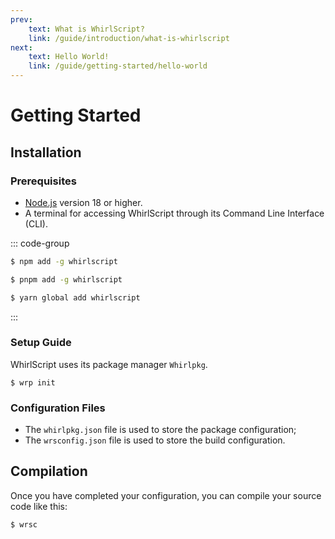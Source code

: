 ```yaml
---
prev:
    text: What is WhirlScript?
    link: /guide/introduction/what-is-whirlscript
next:
    text: Hello World!
    link: /guide/getting-started/hello-world
---
```

# Getting Started

## Installation

### Prerequisites

- [Node.js](https://nodejs.org/) version 18 or higher.
- A terminal for accessing WhirlScript through its Command Line Interface (CLI).

::: code-group

```sh [npm]
$ npm add -g whirlscript
```

```sh [pnpm]
$ pnpm add -g whirlscript
```

```sh [yarn]
$ yarn global add whirlscript
```

:::

### Setup Guide

WhirlScript uses its package manager `Whirlpkg`.

```shell
$ wrp init
```

### Configuration Files

- The `whirlpkg.json` file is used to store the package configuration;
- The `wrsconfig.json` file is used to store the build configuration.

## Compilation

Once you have completed your configuration, you can compile your source code like this:

```shell
$ wrsc
```